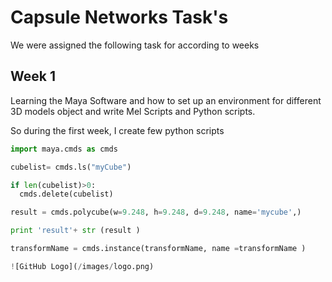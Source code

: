 # Capsule Networks Task's

We were assigned the following task for according to weeks

## Week 1

Learning the Maya Software and how to set up an environment for different 3D models object and write Mel Scripts and Python scripts.

So during the first week, I create few python scripts


```python
import maya.cmds as cmds

cubelist= cmds.ls("myCube")

if len(cubelist)>0:
  cmds.delete(cubelist)

result = cmds.polycube(w=9.248, h=9.248, d=9.248, name='mycube',)

print 'result'+ str (result )

transformName = cmds.instance(transformName, name =transformName ) 

![GitHub Logo](/images/logo.png)
